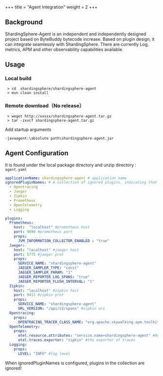 +++
title = "Agent Integration"
weight = 2
+++

## Background

ShardingSphere-Agent is an independent and independently designed project based on ByteBuddy bytecode increase. Based on plugin design, it can integrate seamlessly with ShardingSphere.
There are currently Log, metrics, APM and other observability capabilities available.

## Usage

### Local build

```
 > cd  shardingsphere/shardingsphere-agent
 > mvn clean install
```

### Remote download（No release）

```
 > weget http://xxxxx/shardingsphere-agent.tar.gz
 > tar -zxvcf shardingsphere-agent.tar.gz
```

Add startup arguments

```
-javaagent:\absolute path\shardingsphere-agent.jar
```

## Agent Configuration

It is found under the local package directory and unzip directory : `agent.yaml` 

```yaml
applicationName: shardingsphere-agent # application name 
ignoredPluginNames: # A collection of ignored plugins, indicating that the plugins in the collection are not active
  - Opentracing
  - Jaeger
  - Zipkin
  - Prometheus
  - OpenTelemetry
  - Logging

plugins:
  Prometheus:
    host:  "localhost" #prometheus host
    port: 9090 #prometheus port 
    props:
      JVM_INFORMATION_COLLECTOR_ENABLED : "true"
  Jaeger:
    host: "localhost" #jaeger host
    port: 5775 #jaeger prot
    props:
      SERVICE_NAME: "shardingsphere-agent"
      JAEGER_SAMPLER_TYPE: "const"
      JAEGER_SAMPLER_PARAM: "1"
      JAEGER_REPORTER_LOG_SPANS: "true"
      JAEGER_REPORTER_FLUSH_INTERVAL: "1"
  Zipkin:
    host: "localhost" #zipkin host
    port: 9411 #zipkin prot
    props:
      SERVICE_NAME: "shardingsphere-agent"
      URL_VERSION: "/api/v2/spans" #zipkin uri
  Opentracing:
    props:
      OPENTRACING_TRACER_CLASS_NAME: "org.apache.skywalking.apm.toolkit.opentracing.SkywalkingTracer"
  OpenTelemetry:
    props:
      otel.resource.attributes: "service.name=shardingsphere-agent" #Resource information of opentelemetry, multiple configurations can be separated by ','
      otel.traces.exporter: "zipkin" #the exporter of traces
  Logging:
    props:
      LEVEL: "INFO" #log level

```

 When ignoredPluginNames is configured, plugins in the collection are ignored!